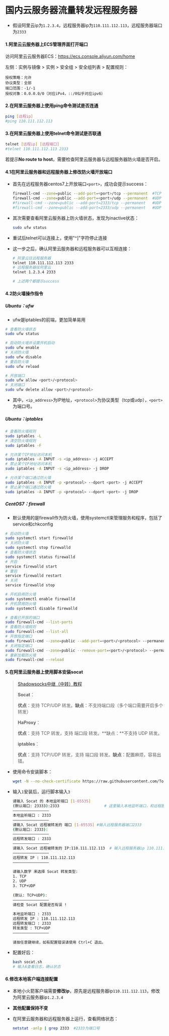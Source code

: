 # 国内云服务器流量转发远程服务器

* 假设阿里云ip为`1.2.3.4`，远程服务器ip为`110.111.112.113`，远程服务器端口为`2333`

#### 1.阿里云云服务器上ECS管理界面打开端口

访问阿里云云服务器ECS：https://ecs.console.aliyun.com/home

左侧：实例与镜像 > 实例 > 安全组 > 安全组列表 > 配置规则：

```ascii
授权策略：允许
协议类型：全部
端口范围：-1/-1
授权对象：0.0.0.0/0（对应iPv4，::/0似乎对应ipv6）
```



#### 2.在阿里云服务器上使用ping命令测试是否连通

```bash
ping [远程ip]
#ping 110.111.112.113
```



#### 3.在阿里云服务器上使用telnet命令测试是否联通

```bash
telnet [远程ip] [远程端口]
#telnet 110.111.112.113 2333
```

若提示**No route to host**，需要检查阿里云服务器与远程服务器防火墙是否开启。



#### 4.1在阿里云服务器和远程服务器上修改防火墙开放端口

* 首先在远程服务器centos7上开放端口`<port>`，成功会提示success：

  ```bash
  firewall-cmd --zone=public --add-port=<port>/tcp --permanent	#TCP
  firewall-cmd --zone=public --add-port=<port>/udp --permanent	#UDP
  #firewall-cmd --zone=public --add-port=2333/tcp --permanent	#UDP
  #firewall-cmd --zone=public --add-port=2333/udp --permanent	#UDP
  ```

* 其次需要查看阿里云服务器上防火墙状态，发现为inactive状态：

  ```bash
  sudo ufw status
  ```

* 重试后telnet可以连接上，使用"^]"字符停止连接

* 这一步之后，确认阿里云服务器和远程服务器可以互相连接：

  ```bash
  # 阿里云往远程服务器
  telnet 110.111.112.113 2333
  # 远程服务器往阿里云
  telnet 1.2.3.4 2333
  
  # 上述两个都提示success
  ```



#### 4.2防火墙操作指令

##### Ubuntu：ufw

* ufw是iptables的前端，更加简单易用

```bash
# 查看防火墙状态
sudo ufw status

# 启动防火墙并设置开机启动
sudo ufw enable
# 关闭防火墙
sudo ufw disable
# 重启防火墙
sudo ufw reload

# 开放端口
sudo ufw allow <port>/<protocol>
# 关闭端口
sudo ufw delete allow <port>/<protocol>
```

* 其中，`<ip_address>`为IP地址，`<protocol>`为协议类型（tcp或udp），`<port>`为端口号。

##### Ubuntu：iptables


```bash
# 查看防火墙规则
sudo iptables -L
# 清空防火墙规则
sudo iptables -F

# 允许某个IP地址访问本机
sudo iptables -A INPUT -s <ip_address> -j ACCEPT
# 禁止某个IP地址访问本机
sudo iptables -A INPUT -s <ip_address> -j DROP

# 允许某个端口通过防火墙
sudo iptables -A INPUT -p <protocol> --dport <port> -j ACCEPT
# 禁止某个端口通过防火墙
sudo iptables -A INPUT -p <protocol> --dport <port> -j DROP
```

##### CentOS7：firewall

* 默认使用的是firewall作为防火墙，使用systemctl来管理服务和程序，包括了service和chkconfig

```bash
# 启动防火墙
sudo systemctl start firewalld
# 关闭防火墙
sudo systemctl stop firewalld
# 查看防火墙状态
sudo systemctl status firewalld
# 开启
service firewalld start
# 重启
service firewalld restart
# 关闭
service firewalld stop

# 开机启用防火墙
sudo systemctl enable firewalld
# 开机禁用防火墙
sudo systemctl disable firewalld

# 查看已开放的端口
sudo firewall-cmd --list-ports
# 查看防火墙规则
sudo firewall-cmd --list-all
# 开放指定端口
sudo firewall-cmd --zone=public --add-port=<port>/<protocol> --permanent
# 关闭指定端口
sudo firewall-cmd --zone=public --remove-port=<port>/<protocol> --permanent
# 重新加载防火墙
sudo firewall-cmd --reload
```



#### 5.在阿里云服务器上使用脚本安装socat

> [Shadowsocks中继（中转）教程](https://doubibackup.com/6r9z6_wi.html#%E6%9C%8D%E5%8A%A1%E5%99%A8%E4%B8%AD%E7%BB%A7%EF%BC%88%E5%9B%BD%E5%86%85%E4%B8%AD%E8%BD%AC%EF%BC%89)
>
> **Socat**：
>
> **优点**：支持 TCP/UDP 转发。**缺点**：不支持端口段（多个端口需要开启多个转发）
>
> **HaProxy**：
>
> **优点**：支持 TCP 转发，支持 端口段 转发。**缺点：**不支持 UDP 转发。
>
> **iptables**：
>
> **优点**：支持 TCP/UDP 转发，支持 端口段 转发。**缺点**：配置麻烦，容易出错。

* 使用命令安装脚本：

  ```bash
  wget -N --no-check-certificate https://raw.githubusercontent.com/ToyoDAdoubiBackup/doubi/master/socat.sh && chmod +x socat.sh && bash socat.sh
  ```
  
* 输入`1`安装后，运行脚本输入`3`

  ```bash
  请输入 Socat 的 本地监听端口 [1-65535]
  (默认端口: 23333):2333					# 这里输入本地监听端口，和远程服务器保持一致即2333
  ————————————————
  本地监听端口 : 2333
  ————————————————
  请输入 Socat 远程被转发的 端口 [1-65535]	#输入远程服务器端口2333
  (默认端口: 2333):
  ————————————————
  远程转发端口 : 2333
  ————————————————
  请输入 Socat 远程被转发的 IP:110.111.112.113  # 输入远程服务器ip 110.111.112.113
  ————————————————
  远程转发 IP : 110.111.112.113
  ————————————————
   
  请输入数字 来选择 Socat 转发类型:
  1. TCP
  2. UDP
  3. TCP+UDP
   
  (默认: TCP+UDP):
  ————————————————
  请检查 Socat 配置是否有误 !
   
  本地监听端口 : 2333
  远程转发 IP : 110.111.112.113
  远程转发端口 : 2333
  转发类型 : TCP+UDP
  ————————————————
   
  请按任意键继续，如有配置错误请使用 Ctrl+C 退出。
  ```

* 配置好后：

  ```bash
  bash socat.sh
  # 输入6查看日志，确认状态
  ```

  

#### 6.修改本地客户端连接配置

* 本地小火箭客户端需要**修改ip**，原先是远程服务器ip`110.111.112.113`，修改为阿里云服务器ip`1.2.3.4`

* **其他配置保持不变**

* 在阿里云服务器和远程服务器上运行，查看网络状态：

  ```bash
  netstat -anlp | grep 2333  #2333为端口号
  ```
